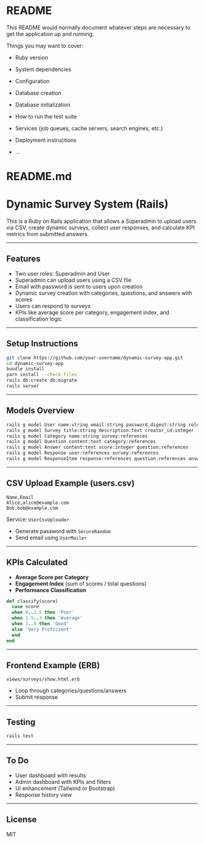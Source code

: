 # README

This README would normally document whatever steps are necessary to get the
application up and running.

Things you may want to cover:

- Ruby version

- System dependencies

- Configuration

- Database creation

- Database initialization

- How to run the test suite

- Services (job queues, cache servers, search engines, etc.)

- Deployment instructions

- ...

# README.md

# Dynamic Survey System (Rails)

This is a Ruby on Rails application that allows a Superadmin to upload users via CSV, create dynamic surveys, collect user responses, and calculate KPI metrics from submitted answers.

---

## Features

- Two user roles: Superadmin and User
- Superadmin can upload users using a CSV file
- Email with password is sent to users upon creation
- Dynamic survey creation with categories, questions, and answers with scores
- Users can respond to surveys
- KPIs like average score per category, engagement index, and classification logic

---

## Setup Instructions

```bash
git clone https://github.com/your-username/dynamic-survey-app.git
cd dynamic-survey-app
bundle install
yarn install --check-files
rails db:create db:migrate
rails server
```

---

## Models Overview

```bash
rails g model User name:string email:string password_digest:string role:string
rails g model Survey title:string description:text creator_id:integer
rails g model Category name:string survey:references
rails g model Question content:text category:references
rails g model Answer content:text score:integer question:references
rails g model Response user:references survey:references
rails g model ResponseItem response:references question:references answer:references category:references score:integer
```

---

## CSV Upload Example (users.csv)

```csv
Name,Email
Alice,alice@example.com
Bob,bob@example.com
```

Service: `UserCsvUploader`

- Generate password with `SecureRandom`
- Send email using `UserMailer`

---

## KPIs Calculated

- **Average Score per Category**
- **Engagement Index** (sum of scores / total questions)
- **Performance Classification**

```ruby
def classify(score)
  case score
  when 0..1.5 then 'Poor'
  when 1.5..3 then 'Average'
  when 3..4 then 'Good'
  else 'Very Proficient'
  end
end
```

---

## Frontend Example (ERB)

`views/surveys/show.html.erb`

- Loop through categories/questions/answers
- Submit response

---

## Testing

```bash
rails test
```

---

## To Do

- User dashboard with results
- Admin dashboard with KPIs and filters
- UI enhancement (Tailwind or Bootstrap)
- Response history view

---

## License

MIT
